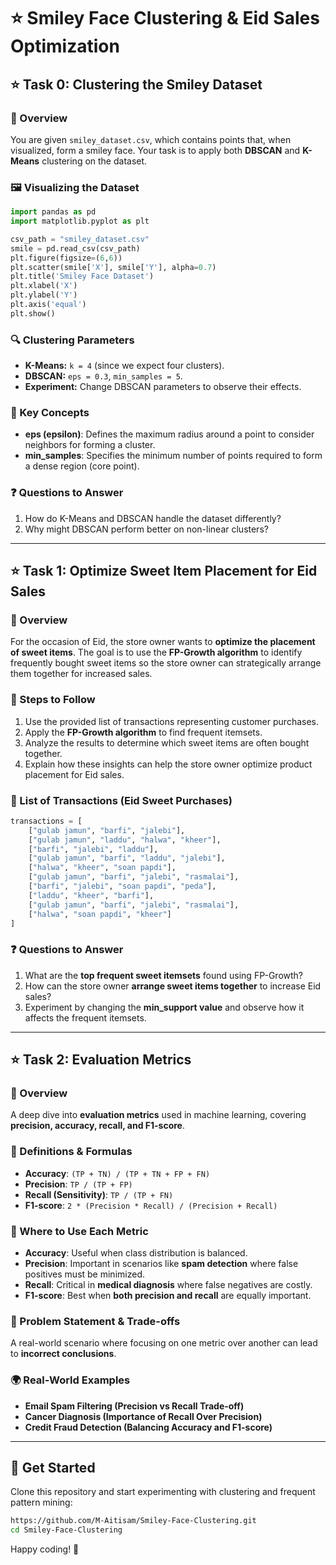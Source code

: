 # ⭐ Smiley Face Clustering & Eid Sales Optimization

## ⭐ Task 0: Clustering the Smiley Dataset
### 📌 Overview
You are given `smiley_dataset.csv`, which contains points that, when visualized, form a smiley face. Your task is to apply both **DBSCAN** and **K-Means** clustering on the dataset.

### 🖼️ Visualizing the Dataset
```python
import pandas as pd
import matplotlib.pyplot as plt

csv_path = "smiley_dataset.csv"
smile = pd.read_csv(csv_path)
plt.figure(figsize=(6,6))
plt.scatter(smile['X'], smile['Y'], alpha=0.7)
plt.title('Smiley Face Dataset')
plt.xlabel('X')
plt.ylabel('Y')
plt.axis('equal')
plt.show()
```

### 🔍 Clustering Parameters
- **K-Means:** `k = 4` (since we expect four clusters).
- **DBSCAN:** `eps = 0.3`, `min_samples = 5`.
- **Experiment:** Change DBSCAN parameters to observe their effects.

### 📖 Key Concepts
- **eps (epsilon)**: Defines the maximum radius around a point to consider neighbors for forming a cluster.
- **min_samples**: Specifies the minimum number of points required to form a dense region (core point).

### ❓ Questions to Answer
1. How do K-Means and DBSCAN handle the dataset differently?
2. Why might DBSCAN perform better on non-linear clusters?

---

## ⭐ Task 1: Optimize Sweet Item Placement for Eid Sales
### 📌 Overview
For the occasion of Eid, the store owner wants to **optimize the placement of sweet items**. The goal is to use the **FP-Growth algorithm** to identify frequently bought sweet items so the store owner can strategically arrange them together for increased sales.

### 🛒 Steps to Follow
1. Use the provided list of transactions representing customer purchases.
2. Apply the **FP-Growth algorithm** to find frequent itemsets.
3. Analyze the results to determine which sweet items are often bought together.
4. Explain how these insights can help the store owner optimize product placement for Eid sales.

### 🍬 List of Transactions (Eid Sweet Purchases)
```python
transactions = [
    ["gulab jamun", "barfi", "jalebi"],
    ["gulab jamun", "laddu", "halwa", "kheer"],
    ["barfi", "jalebi", "laddu"],
    ["gulab jamun", "barfi", "laddu", "jalebi"],
    ["halwa", "kheer", "soan papdi"],
    ["gulab jamun", "barfi", "jalebi", "rasmalai"],
    ["barfi", "jalebi", "soan papdi", "peda"],
    ["laddu", "kheer", "barfi"],
    ["gulab jamun", "barfi", "jalebi", "rasmalai"],
    ["halwa", "soan papdi", "kheer"]
]
```

### ❓ Questions to Answer
1. What are the **top frequent sweet itemsets** found using FP-Growth?
2. How can the store owner **arrange sweet items together** to increase Eid sales?
3. Experiment by changing the **min_support value** and observe how it affects the frequent itemsets.

---

## ⭐ Task 2: Evaluation Metrics
### 📌 Overview
A deep dive into **evaluation metrics** used in machine learning, covering **precision, accuracy, recall, and F1-score**.

### 🧮 Definitions & Formulas
- **Accuracy**: `(TP + TN) / (TP + TN + FP + FN)`
- **Precision**: `TP / (TP + FP)`
- **Recall (Sensitivity)**: `TP / (TP + FN)`
- **F1-score**: `2 * (Precision * Recall) / (Precision + Recall)`

### 📍 Where to Use Each Metric
- **Accuracy**: Useful when class distribution is balanced.
- **Precision**: Important in scenarios like **spam detection** where false positives must be minimized.
- **Recall**: Critical in **medical diagnosis** where false negatives are costly.
- **F1-score**: Best when **both precision and recall** are equally important.

### 🔀 Problem Statement & Trade-offs
A real-world scenario where focusing on one metric over another can lead to **incorrect conclusions**.

### 🌍 Real-World Examples
- **Email Spam Filtering (Precision vs Recall Trade-off)**
- **Cancer Diagnosis (Importance of Recall Over Precision)**
- **Credit Fraud Detection (Balancing Accuracy and F1-score)**

---

## 🚀 Get Started
Clone this repository and start experimenting with clustering and frequent pattern mining:
```sh
https://github.com/M-Aitisam/Smiley-Face-Clustering.git
cd Smiley-Face-Clustering
```

Happy coding! 🎉

